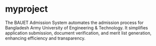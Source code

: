 # myproject
 The BAUET Admission System automates the admission process for Bangladesh Army University of Engineering &amp; Technology. It simplifies application submission, document verification, and merit list generation, enhancing efficiency and transparency.
